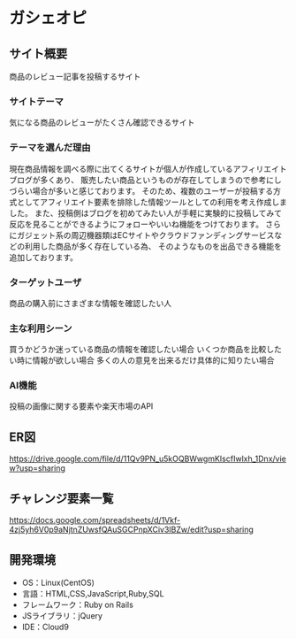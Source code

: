 # ガシェオピ

## サイト概要
商品のレビュー記事を投稿するサイト

### サイトテーマ
気になる商品のレビューがたくさん確認できるサイト

### テーマを選んだ理由
現在商品情報を調べる際に出てくるサイトが個人が作成しているアフィリエイトブログが多くあり、
販売したい商品というものが存在してしまうので参考にしづらい場合が多いと感じております。
そのため、複数のユーザーが投稿する方式としてアフィリエイト要素を排除した情報ツールとしての利用を考え作成しました。
また、投稿側はブログを初めてみたい人が手軽に実験的に投稿してみて反応を見ることができるようにフォローやいいね機能をつけております。
さらにガジェット系の周辺機器類はECサイトやクラウドファンディングサービスなどの利用した商品が多く存在している為、
そのようなものを出品できる機能を追加しております。

### ターゲットユーザ
商品の購入前にさまざまな情報を確認したい人

### 主な利用シーン
買うかどうか迷っている商品の情報を確認したい場合
いくつか商品を比較したい時に情報が欲しい場合
多くの人の意見を出来るだけ具体的に知りたい場合

### AI機能
投稿の画像に関する要素や楽天市場のAPI

## ER図
https://drive.google.com/file/d/11Qv9PN_u5kOQBWwgmKIscfIwlxh_1Dnx/view?usp=sharing

## チャレンジ要素一覧
https://docs.google.com/spreadsheets/d/1Vkf-4zj5yh6V0p9aNjtnZUwsfQAuSGCPnpXCiv3IBZw/edit?usp=sharing

## 開発環境
- OS：Linux(CentOS)
- 言語：HTML,CSS,JavaScript,Ruby,SQL
- フレームワーク：Ruby on Rails
- JSライブラリ：jQuery
- IDE：Cloud9